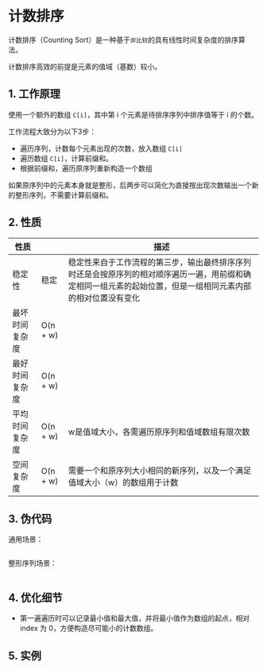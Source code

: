 # 计数排序
计数排序（Counting Sort）是一种基于`非比较`的具有线性时间复杂度的排序算法。

计数排序高效的前提是元素的值域（基数）较小。

## 1. 工作原理
使用一个额外的数组 `C[i]`，其中第 i 个元素是待排序序列中排序值等于 i 的个数。

工作流程大致分为以下3步：
* 遍历序列，计数每个元素出现的次数，放入数组 `C[i]`
* 遍历数组 `C[i]`，计算前缀和。
* 根据前缀和，遍历原序列重新构造一个数组

如果原序列中的元素本身就是整形，后两步可以简化为直接按出现次数输出一个新的整形序列，不需要计算前缀和。

## 2. 性质
|性质||描述|
|---|---|---|
|稳定性|稳定|稳定性来自于工作流程的第三步，输出最终排序序列时还是会按原序列的相对顺序遍历一遍，用前缀和确定相同一组元素的起始位置，但是一组相同元素内部的相对位置没有变化|
|最坏时间复杂度|O(n + w)||
|最好时间复杂度|O(n + w)||
|平均时间复杂度|O(n + w)|w是值域大小，各需遍历原序列和值域数组有限次数|
|空间复杂度|O(n + w)|需要一个和原序列大小相同的新序列，以及一个满足值域大小（w）的数组用于计数|

## 3. 伪代码
通用场景：
```
```

整形序列场景：
```
```

## 4. 优化细节
* 第一遍遍历时可以记录最小值和最大值，并将最小值作为数组的起点，相对 index 为 0，方便构造尽可能小的计数数组。

## 5. 实例
